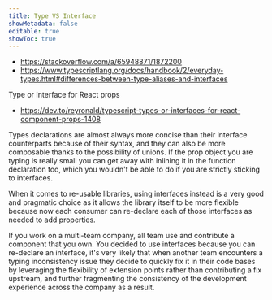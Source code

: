 ```yaml
---
title: Type VS Interface
showMetadata: false
editable: true
showToc: true
---
```


- https://stackoverflow.com/a/65948871/1872200
- https://www.typescriptlang.org/docs/handbook/2/everyday-types.html#differences-between-type-aliases-and-interfaces

Type or Interface for React props
- https://dev.to/reyronald/typescript-types-or-interfaces-for-react-component-props-1408

Types declarations are almost always more concise than their interface counterparts because of their syntax, and they can also be more composable thanks to the possibility of unions. If the prop object you are typing is really small you can get away with inlining it in the function declaration too, which you wouldn't be able to do if you are strictly sticking to interfaces.

When it comes to re-usable libraries, using interfaces instead is a very good and pragmatic choice as it allows the library itself to be more flexible because now each consumer can re-declare each of those interfaces as needed to add properties.

If you work on a multi-team company, all team use and contribute a component that you own.
You decided to use interfaces because you can re-declare an interface, it's very likely that when another team encounters a typing inconsistency issue they decide to quickly fix it in their code bases by leveraging the flexibility of extension points rather than contributing a fix upstream, and further fragmenting the consistency of the development experience across the company as a result.
